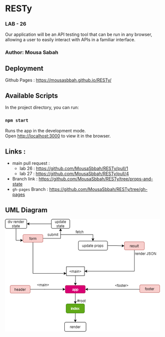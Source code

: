 #  RESTy
### LAB - 26
Our application will be an API testing tool that can be run in any browser, allowing a user to easily interact with APIs in a familiar interface.


### Author: **Mousa Sabah**

## Deployment 

Github Pages : https://mousasbbah.github.io/RESTy/ 

## Available Scripts

In the project directory, you can run:

### `npm start`

Runs the app in the development mode.\
Open [http://localhost:3000](http://localhost:3000) to view it in the browser.

## Links :
 
- main pull request :
    -  lab 26 :  https://github.com/MousaSbbah/RESTy/pull/1
    -  lab 27 :  https://github.com/MousaSbbah/RESTy/pull/4
- Branch link : https://github.com/MousaSbbah/RESTy/tree/props-and-state
- `gh-pages` Branch : https://github.com/MousaSbbah/RESTy/tree/gh-pages 


## UML Diagram
![uml](/uml.png)
